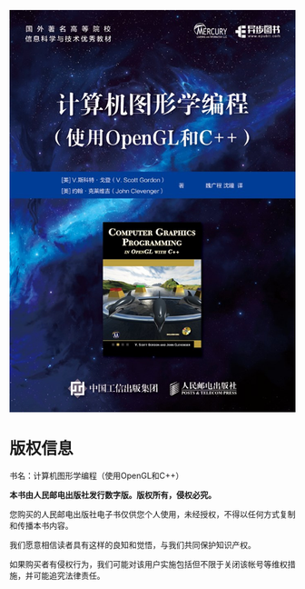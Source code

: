 ![cover.jpg](./images/cover.jpg)

# 版权信息

书名：计算机图形学编程（使用OpenGL和C++）

**本书由人民邮电出版社发行数字版。版权所有，侵权必究。**

您购买的人民邮电出版社电子书仅供您个人使用，未经授权，不得以任何方式复制和传播本书内容。

我们愿意相信读者具有这样的良知和觉悟，与我们共同保护知识产权。

如果购买者有侵权行为，我们可能对该用户实施包括但不限于关闭该帐号等维权措施，并可能追究法律责任。

